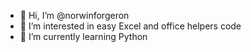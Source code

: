 - 👋 Hi, I’m @norwinforgeron
- 👀 I’m interested in easy Excel and office helpers code
- 🌱 I’m currently learning Python

<!---
norwinforgeron/norwinforgeron is a ✨ special ✨ repository because its `README.md` (this file) appears on your GitHub profile.
You can click the Preview link to take a look at your changes.
--->
